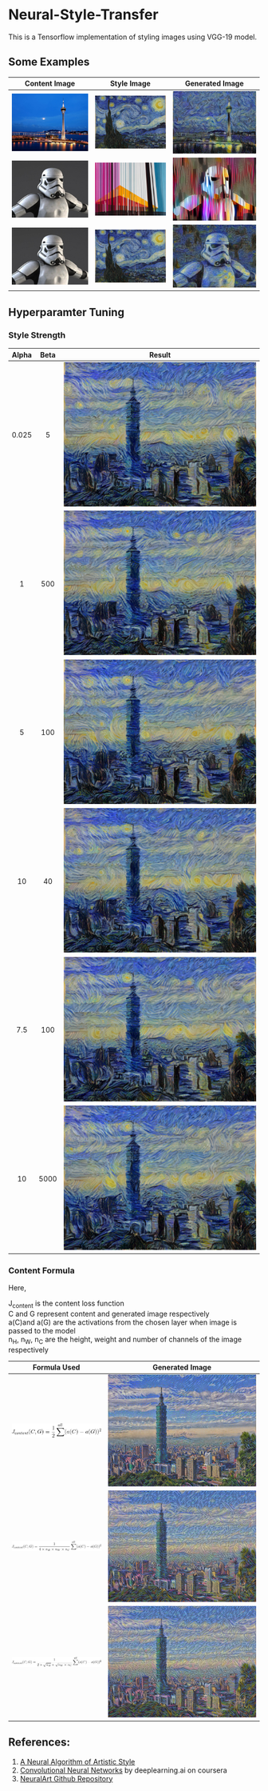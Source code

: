 # Neural-Style-Transfer

This is a Tensorflow implementation of styling images using VGG-19 model.

## Some Examples

| Content Image                                                | Style Image                                                    | Generated Image                                                                        |
|:------------------------------------------------------------:|:--------------------------------------------------------------:|:--------------------------------------------------------------------------------------:|
| ![Macau](resources/Content%20Images/ContentMacau.jpg)        | ![Starry Night](resources/Style%20Images/StyleStarryNight.jpg) | ![MacauStarryNight](resources/Generated%20Images/Generated_MacauStarryNight.png)       |
| ![Star Wars](resources/Content%20Images/ContentStarWars.jpg) | ![Feneck](resources/Style%20Images/StyleFeneck.jpg)            | ![StarWarsFeneck](resources/Generated%20Images/Generated_StarWarsFeneck.png)           |
| ![Star Wars](resources/Content%20Images/ContentStarWars.jpg) | ![Starry Night](resources/Style%20Images/StyleStarryNight.jpg) | ![StarWarsStarryNight](resources/Generated%20Images/Generated_StarWarsStarryNight.png) |

## Hyperparamter Tuning

### Style Strength

| Alpha | Beta |   Result                                                          |
|:-----:|:----:|:-----------------------------------------------------------------:|
| 0.025 |   5  | ![Generated_11](resources/alpha%20beta%20tuning/Generated_11.png) |
|   1   |  500 | ![Generated_12](resources/alpha%20beta%20tuning/Generated_12.png) |
|   5   |  100 | ![Generated_13](resources/alpha%20beta%20tuning/Generated_13.png) |
|   10  |  40  | ![Generated_14](resources/alpha%20beta%20tuning/Generated_14.png) |
|  7.5  |  100 | ![Generated_15](resources/alpha%20beta%20tuning/Generated_15.png) |
|   10  | 5000 | ![Generated_16](resources/alpha%20beta%20tuning/Generated_16.png) |

### Content Formula

Here, 

J<sub>content</sub> is the content loss function  
C and G represent content and generated image respectively  
a(C)and a(G) are the activations from the chosen layer when image is passed to the model  
n<sub>H</sub>, n<sub>W</sub>, n<sub>C</sub> are the height, weight and number of channels of the image respectively

|                Formula Used           |                           Generated Image                                 |
|:-------------------------------------:|:-------------------------------------------------------------------------:|
|  ![First](resources/CodeCogsEqn1.png) |  ![GeneratedFirst](resources/Content%20formula%20tuning/Generated_21.png) |
| ![Second](resources/CodeCogsEqn2.png) | ![GeneratedSecond](resources/Content%20formula%20tuning/Generated_22.png) |
|  ![Third](resources/CodeCogsEqn3.png) |  ![GeneratedThird](resources/Content%20formula%20tuning/Generated_23.png) |

## References:

1. [A Neural Algorithm of Artistic Style](https://arxiv.org/abs/1508.06576)
2. [Convolutional Neural Networks](https://www.coursera.org/learn/convolutional-neural-networks/) by deeplearning.ai on coursera
3. [NeuralArt Github Repository](https://github.com/ckmarkoh/neuralart_tensorflow)
